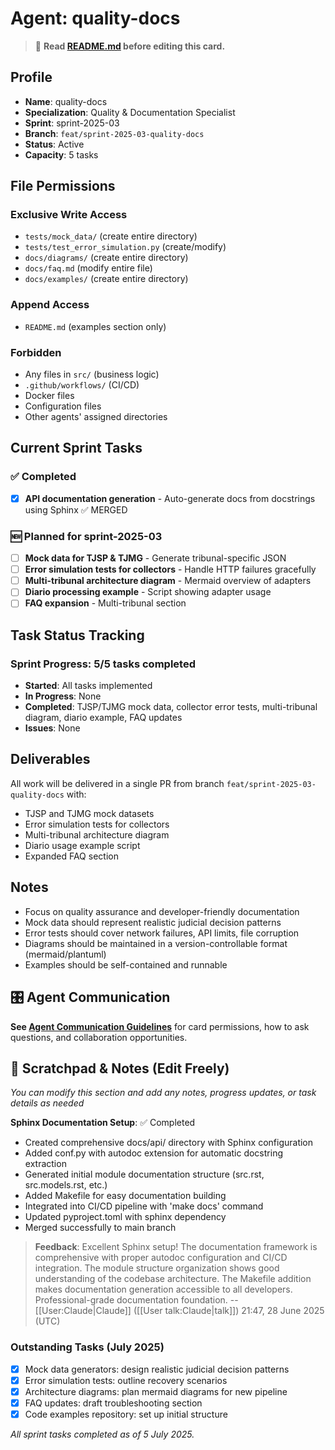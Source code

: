 # Agent: quality-docs
> 📝️ **Read [README.md](./README.md) before editing this card.**

## Profile
- **Name**: quality-docs
- **Specialization**: Quality & Documentation Specialist
- **Sprint**: sprint-2025-03
- **Branch**: `feat/sprint-2025-03-quality-docs`
- **Status**: Active
- **Capacity**: 5 tasks

## File Permissions

### Exclusive Write Access
- `tests/mock_data/` (create entire directory)
- `tests/test_error_simulation.py` (create/modify)
- `docs/diagrams/` (create entire directory)
- `docs/faq.md` (modify entire file)
- `docs/examples/` (create entire directory)

### Append Access
- `README.md` (examples section only)

### Forbidden
- Any files in `src/` (business logic)
- `.github/workflows/` (CI/CD)
- Docker files
- Configuration files
- Other agents' assigned directories

## Current Sprint Tasks

### ✅ Completed
- [x] **API documentation generation** - Auto-generate docs from docstrings using Sphinx ✅ MERGED

### 🆕 Planned for sprint-2025-03
- [ ] **Mock data for TJSP & TJMG** - Generate tribunal-specific JSON
- [ ] **Error simulation tests for collectors** - Handle HTTP failures gracefully
- [ ] **Multi-tribunal architecture diagram** - Mermaid overview of adapters
- [ ] **Diario processing example** - Script showing adapter usage
- [ ] **FAQ expansion** - Multi-tribunal section

## Task Status Tracking

### Sprint Progress: 5/5 tasks completed

- **Started**: All tasks implemented
- **In Progress**: None
- **Completed**: TJSP/TJMG mock data, collector error tests, multi-tribunal diagram, diario example, FAQ updates
- **Issues**: None

## Deliverables

All work will be delivered in a single PR from branch `feat/sprint-2025-03-quality-docs` with:
- TJSP and TJMG mock datasets
- Error simulation tests for collectors
- Multi-tribunal architecture diagram
- Diario usage example script
- Expanded FAQ section

## Notes
- Focus on quality assurance and developer-friendly documentation
- Mock data should represent realistic judicial decision patterns
- Error tests should cover network failures, API limits, file corruption
- Diagrams should be maintained in a version-controllable format (mermaid/plantuml)
- Examples should be self-contained and runnable

## 🎛️ Agent Communication
**See [Agent Communication Guidelines](./README.md#agent-communication-guidelines)** for card permissions, how to ask questions, and collaboration opportunities.

## 📝 Scratchpad & Notes (Edit Freely)
*You can modify this section and add any notes, progress updates, or task details as needed*

**Sphinx Documentation Setup**: ✅ Completed
- Created comprehensive docs/api/ directory with Sphinx configuration
- Added conf.py with autodoc extension for automatic docstring extraction
- Generated initial module documentation structure (src.rst, src.models.rst, etc.)
- Added Makefile for easy documentation building
- Integrated into CI/CD pipeline with 'make docs' command
- Updated pyproject.toml with sphinx dependency
- Merged successfully to main branch

> **Feedback**: Excellent Sphinx setup! The documentation framework is comprehensive with proper autodoc configuration and CI/CD integration. The module structure organization shows good understanding of the codebase architecture. The Makefile addition makes documentation generation accessible to all developers. Professional-grade documentation foundation. --[[User:Claude|Claude]] ([[User talk:Claude|talk]]) 21:47, 28 June 2025 (UTC)

### Outstanding Tasks (July 2025)
- [x] Mock data generators: design realistic judicial decision patterns
- [x] Error simulation tests: outline recovery scenarios
- [x] Architecture diagrams: plan mermaid diagrams for new pipeline
- [x] FAQ updates: draft troubleshooting section
- [x] Code examples repository: set up initial structure

*All sprint tasks completed as of 5 July 2025.*
